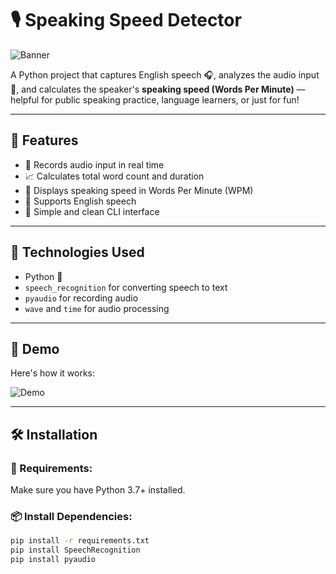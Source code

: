 # 🎙️ Speaking Speed Detector

![Banner](https://user-images.githubusercontent.com/74038190/212833463-cc98d3e7-9b26-4a78-bcb1-d81d36c692f7.gif)

A Python project that captures English speech 🎧, analyzes the audio input 🎤, and calculates the speaker's **speaking speed (Words Per Minute)** — helpful for public speaking practice, language learners, or just for fun!

---

## 📌 Features

- 🎤 Records audio input in real time
- 📈 Calculates total word count and duration
- 🧠 Displays speaking speed in Words Per Minute (WPM)
- 💬 Supports English speech
- 📁 Simple and clean CLI interface

---

## 🚀 Technologies Used

- Python 🐍
- `speech_recognition` for converting speech to text
- `pyaudio` for recording audio
- `wave` and `time` for audio processing

---

## 🧪 Demo

Here's how it works:

![Demo](https://media.giphy.com/media/1zSz5MVw4zKg0/giphy.gif)

---

## 🛠️ Installation

### 🔧 Requirements:
Make sure you have Python 3.7+ installed.

### 📦 Install Dependencies:

```bash
pip install -r requirements.txt
pip install SpeechRecognition
pip install pyaudio

